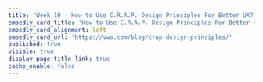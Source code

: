 ```yaml
---
title: 'Week 10 - How to Use C.R.A.P. Design Principles For Better UX? (1 of 4)'
embedly_card_title: 'How to Use C.R.A.P. Design Principles For Better UX? (8 minute read)'
embedly_card_alignment: left
embedly_card_url: 'https://vwo.com/blog/crap-design-principles/'
published: true
visible: true
display_page_title_link: true
cache_enable: false
---
```

